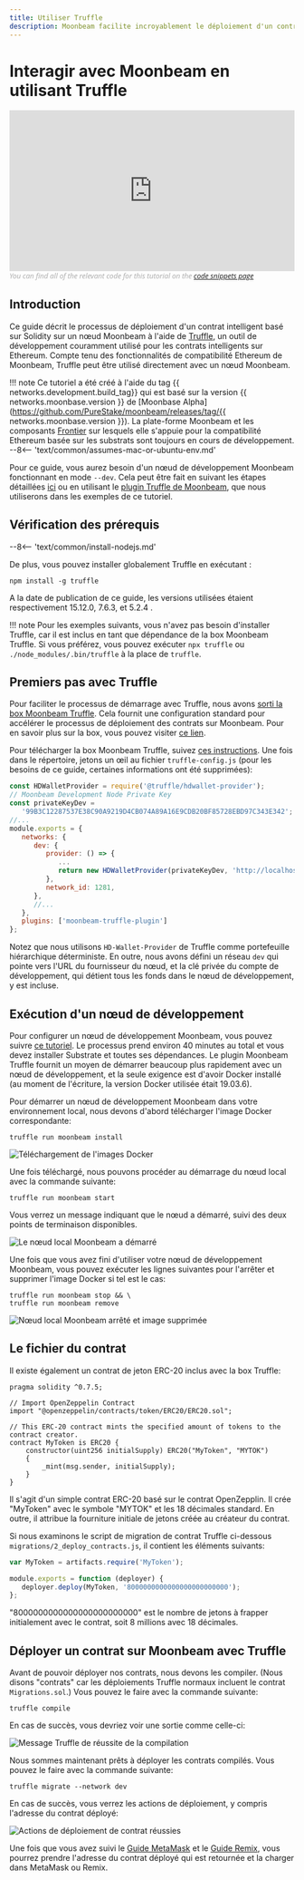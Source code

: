 ```yaml
---
title: Utiliser Truffle
description: Moonbeam facilite incroyablement le déploiement d'un contrat intelligent basé sur Solidity sur un nœud Moonbeam en utilisant Truffle. Apprenez comment dans ce tutoriel.
---
```


# Interagir avec Moonbeam en utilisant Truffle

<style>.embed-container { position: relative; padding-bottom: 56.25%; height: 0; overflow: hidden; max-width: 100%; } .embed-container iframe, .embed-container object, .embed-container embed { position: absolute; top: 0; left: 0; width: 100%; height: 100%; }</style><div class='embed-container'><iframe src='https://www.youtube.com/embed//RD5MefSPNeo' frameborder='0' allowfullscreen></iframe></div>
<style>.caption { font-family: Open Sans, sans-serif; font-size: 0.9em; color: rgba(170, 170, 170, 1); font-style: italic; letter-spacing: 0px; position: relative;}</style><div class='caption'>You can find all of the relevant code for this tutorial on the <a href="{{ config.site_url }}resources/code-snippets/">code snippets page</a></div>

## Introduction

Ce guide décrit le processus de déploiement d'un contrat intelligent basé sur Solidity sur un nœud Moonbeam à l'aide de [Truffle](https://www.trufflesuite.com/), un outil de développement couramment utilisé pour les contrats intelligents sur Ethereum. Compte tenu des fonctionnalités de compatibilité Ethereum de Moonbeam, Truffle peut être utilisé directement avec un nœud Moonbeam.

!!! note
    Ce tutoriel a été créé à l'aide du tag {{ networks.development.build_tag}} qui est basé sur la version {{ networks.moonbase.version }} de [Moonbase Alpha](https://github.com/PureStake/moonbeam/releases/tag/{{ networks.moonbase.version }}).  La plate-forme Moonbeam et les composants [Frontier](https://github.com/paritytech/frontier)  sur lesquels elle s'appuie pour la compatibilité Ethereum basée sur les substrats sont toujours en cours de développement.
    --8<-- 'text/common/assumes-mac-or-ubuntu-env.md'

Pour ce guide, vous aurez besoin d'un nœud de développement Moonbeam fonctionnant en mode `--dev`. Cela peut être fait en suivant les étapes détaillées [ici](/getting-started/local-node/setting-up-a-node/) ou en utilisant le [plugin Truffle de Moonbeam](/integrations/trufflebox/#the-moonbeam-truffle-plugin), que nous utiliserons dans les exemples de ce tutoriel.

## Vérification des prérequis

--8<-- 'text/common/install-nodejs.md'


De plus, vous pouvez installer globalement Truffle en exécutant :

```
npm install -g truffle
```

A la date de publication de ce guide, les versions utilisées étaient respectivement 15.12.0, 7.6.3, et 5.2.4 .

!!! note
    Pour les exemples suivants, vous n'avez pas besoin d'installer Truffle, car il est inclus en tant que dépendance de la box Moonbeam Truffle. Si vous préférez, vous pouvez exécuter  `npx truffle` ou `./node_modules/.bin/truffle` à la place de `truffle`.

## Premiers pas avec Truffle

Pour faciliter le processus de démarrage avec Truffle, nous avons [sorti la box Moonbeam Truffle](https://moonbeam.network/announcements/moonbeam-truffle-box-available-solidity-developers/). Cela fournit une configuration standard pour accélérer le processus de déploiement des contrats sur Moonbeam. Pour en savoir plus sur la box, vous pouvez visiter [ce lien](/integrations/trufflebox/).

Pour télécharger la box Moonbeam Truffle, suivez [ces instructions](/integrations/trufflebox/#downloading-and-setting-up-the-truffle-box). Une fois dans le répertoire, jetons un œil au fichier `truffle-config.js` (pour les besoins de ce guide, certaines informations ont été supprimées):

```js
const HDWalletProvider = require('@truffle/hdwallet-provider');
// Moonbeam Development Node Private Key
const privateKeyDev =
   '99B3C12287537E38C90A9219D4CB074A89A16E9CDB20BF85728EBD97C343E342';
//...
module.exports = {
   networks: {
      dev: {
         provider: () => {
            ...
            return new HDWalletProvider(privateKeyDev, 'http://localhost:9933/')
         },
         network_id: 1281,
      },
      //...
   },
   plugins: ['moonbeam-truffle-plugin']
};
```

Notez que nous utilisons `HD-Wallet-Provider` de Truffle comme portefeuille hiérarchique déterministe. En outre, nous avons défini un réseau `dev` qui pointe vers l'URL du fournisseur du nœud, et la clé privée du compte de développement, qui détient tous les fonds dans le nœud de développement, y est incluse.

## Exécution d'un nœud de développement

Pour configurer un nœud de développement Moonbeam, vous pouvez suivre [ce tutoriel](/getting-started/local-node/setting-up-a-node/). Le processus prend environ 40 minutes au total et vous devez installer Substrate et toutes ses dépendances. Le plugin Moonbeam Truffle fournit un moyen de démarrer beaucoup plus rapidement avec un nœud de développement, et la seule exigence est d'avoir Docker installé (au moment de l'écriture, la version Docker utilisée était 19.03.6).

Pour démarrer un nœud de développement Moonbeam dans votre environnement local, nous devons d'abord télécharger l'image Docker correspondante:

```
truffle run moonbeam install
```

![Téléchargement de l'images Docker](/images/truffle/using-truffle-1.png)

Une fois téléchargé, nous pouvons procéder au démarrage du nœud local avec la commande suivante:

```
truffle run moonbeam start
```

Vous verrez un message indiquant que le nœud a démarré, suivi des deux points de terminaison disponibles.

![Le nœud local Moonbeam a démarré](/images/truffle/using-truffle-2.png)

Une fois que vous avez fini d'utiliser votre nœud de développement Moonbeam, vous pouvez exécuter les lignes suivantes pour l'arrêter et supprimer l'image Docker si tel est le cas:

```
truffle run moonbeam stop && \
truffle run moonbeam remove
```

![Nœud local Moonbeam arrêté et image supprimée](/images/truffle/using-truffle-3.png)

## Le fichier du contrat

Il existe également un contrat de jeton ERC-20 inclus avec la box Truffle:

```solidity
pragma solidity ^0.7.5;

// Import OpenZeppelin Contract
import "@openzeppelin/contracts/token/ERC20/ERC20.sol";

// This ERC-20 contract mints the specified amount of tokens to the contract creator.
contract MyToken is ERC20 {
    constructor(uint256 initialSupply) ERC20("MyToken", "MYTOK")
    {
        _mint(msg.sender, initialSupply);
    }
}
```

Il s'agit d'un simple contrat ERC-20 basé sur le contrat OpenZepplin. Il crée "MyToken" avec le symbole "MYTOK" et les 18 décimales standard. En outre, il attribue la fourniture initiale de jetons créée au créateur du contrat.

Si nous examinons le script de migration de contrat Truffle ci-dessous  `migrations/2_deploy_contracts.js`,  il contient les éléments suivants:

```javascript
var MyToken = artifacts.require('MyToken');

module.exports = function (deployer) {
   deployer.deploy(MyToken, '8000000000000000000000000');
};
```

"8000000000000000000000000" est le nombre de jetons à frapper initialement avec le contrat, soit 8 millions avec 18 décimales.

## Déployer un contrat sur Moonbeam avec Truffle

Avant de pouvoir déployer nos contrats, nous devons les compiler. (Nous disons "contrats" car les déploiements Truffle normaux incluent le contrat `Migrations.sol`.) Vous pouvez le faire avec la commande suivante:

```
truffle compile
```

En cas de succès, vous devriez voir une sortie comme celle-ci:

![Message Truffle de réussite de la compilation ](/images/truffle/using-truffle-4.png)

Nous sommes maintenant prêts à déployer les contrats compilés. Vous pouvez le faire avec la commande suivante:

```
truffle migrate --network dev
```

En cas de succès, vous verrez les actions de déploiement, y compris l'adresse du contrat déployé:

![Actions de déploiement de contrat réussies](/images/truffle/using-truffle-5.png)

Une fois que vous avez suivi le [Guide MetaMask](/getting-started/local-node/using-metamask/) et le [Guide Remix](/getting-started/local-node/using-remix/), vous pourrez prendre l'adresse du contrat déployé qui est retournée et la charger dans MetaMask ou Remix.

